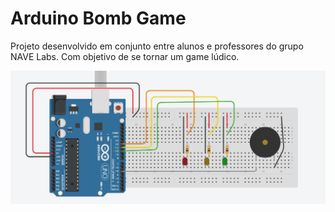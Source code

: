 # Arduino Bomb Game

Projeto desenvolvido em conjunto entre alunos e professores do grupo NAVE Labs. Com objetivo de se tornar um game lúdico.

<img src="Esquema.PNG"/>
